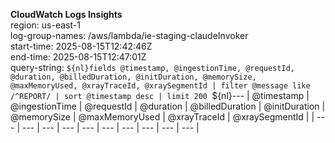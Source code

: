 ﻿**CloudWatch Logs Insights**  
region: us-east-1  
log-group-names: /aws/lambda/ie-staging-claudeInvoker  
start-time: 2025-08-15T12:42:46Z  
end-time: 2025-08-15T12:47:01Z  
query-string:
  `${nl}fields @timestamp, @ingestionTime, @requestId, @duration, @billedDuration, @initDuration, @memorySize, @maxMemoryUsed, @xrayTraceId, @xraySegmentId
| filter @message like /^REPORT/
| sort @timestamp desc
| limit 200
  `${nl}---
| @timestamp | @ingestionTime | @requestId | @duration | @billedDuration | @initDuration | @memorySize | @maxMemoryUsed | @xrayTraceId | @xraySegmentId |
| --- | --- | --- | --- | --- | --- | --- | --- | --- | --- |

